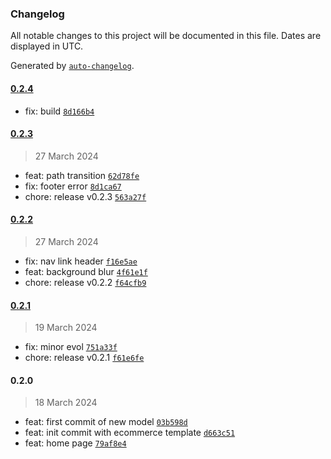### Changelog

All notable changes to this project will be documented in this file. Dates are displayed in UTC.

Generated by [`auto-changelog`](https://github.com/CookPete/auto-changelog).

#### [0.2.4](https://github.com/CleanSatMining/cleansatmining-website/compare/0.2.3...0.2.4)

- fix: build [`8d166b4`](https://github.com/CleanSatMining/cleansatmining-website/commit/8d166b4a744214e3b16f733df0d552efd4bba01a)

#### [0.2.3](https://github.com/CleanSatMining/cleansatmining-website/compare/0.2.2...0.2.3)

> 27 March 2024

- feat: path transition [`62d78fe`](https://github.com/CleanSatMining/cleansatmining-website/commit/62d78fe7c0cdb241d46e0f1e99df1bff1ca9f8fa)
- fix: footer error [`8d1ca67`](https://github.com/CleanSatMining/cleansatmining-website/commit/8d1ca6776639e14f88894b930bee6e840e4774e6)
- chore: release v0.2.3 [`563a27f`](https://github.com/CleanSatMining/cleansatmining-website/commit/563a27fe523d1e7f54aa0f3c34dec3bac82f4039)

#### [0.2.2](https://github.com/CleanSatMining/cleansatmining-website/compare/0.2.1...0.2.2)

> 27 March 2024

- fix: nav link header [`f16e5ae`](https://github.com/CleanSatMining/cleansatmining-website/commit/f16e5ae3fd1bae5b7610e653e27ea5f88f04d303)
- feat: background blur [`4f61e1f`](https://github.com/CleanSatMining/cleansatmining-website/commit/4f61e1f7b6e4f23e32ca6a0dee4623a3561a377d)
- chore: release v0.2.2 [`f64cfb9`](https://github.com/CleanSatMining/cleansatmining-website/commit/f64cfb939eaa3157fcf30c22a33b6767e41e5f32)

#### [0.2.1](https://github.com/CleanSatMining/cleansatmining-website/compare/0.2.0...0.2.1)

> 19 March 2024

- fix: minor evol [`751a33f`](https://github.com/CleanSatMining/cleansatmining-website/commit/751a33f801de65aad321ab306af9a2ae671f01db)
- chore: release v0.2.1 [`f61e6fe`](https://github.com/CleanSatMining/cleansatmining-website/commit/f61e6fe51e3758a2514b7a2b4a998552e5bacbbd)

#### 0.2.0

> 18 March 2024

- feat: first commit of new model [`03b598d`](https://github.com/CleanSatMining/cleansatmining-website/commit/03b598d9f6a29dca8575a2f3e9b95d610cb409db)
- feat: init commit with ecommerce template [`d663c51`](https://github.com/CleanSatMining/cleansatmining-website/commit/d663c51e974f82bce237e97097a3898974126f22)
- feat: home page [`79af8e4`](https://github.com/CleanSatMining/cleansatmining-website/commit/79af8e4ef1b072c110ea128b1301fdd52bca0c71)
